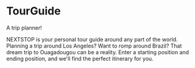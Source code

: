 # TourGuide
A trip planner!

NEXTSTOP is your personal tour guide around any part of the world. Planning a trip around Los Angeles? Want to romp around Brazil? That dream trip to Ouagadougou can be a reality. Enter a starting position and ending position, and we'll find the perfect itinerary for you.